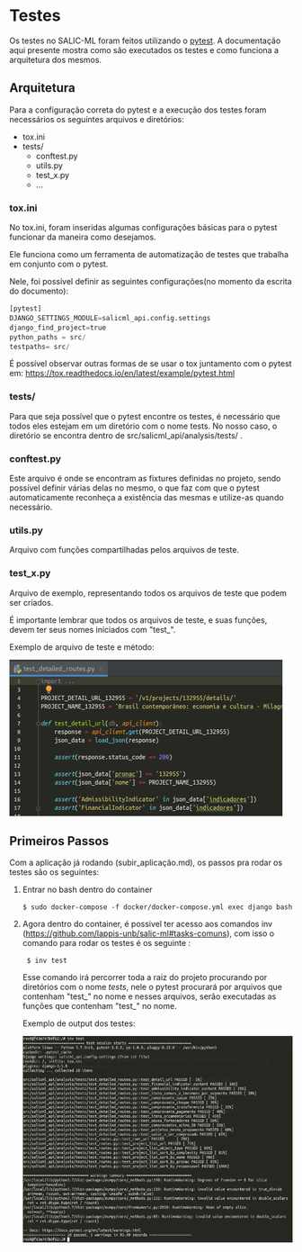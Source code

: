 # Testes 

Os testes no SALIC-ML foram feitos utilizando o [pytest](https://docs.pytest.org/en/latest/contents.html).
A documentação aqui presente mostra como são executados os testes e como funciona a arquitetura dos mesmos.

## Arquitetura

Para a configuração correta do pytest e a execução dos testes foram necessários os seguintes arquivos e diretórios:

* tox.ini
* tests/
    * conftest.py
    * utils.py
    * test_x.py
    * ...

### tox.ini

No tox.ini, foram inseridas algumas configurações básicas para o pytest funcionar da maneira como desejamos.

Ele funciona como um ferramenta de automatização de testes que trabalha em conjunto com o pytest.

Nele, foi possível definir as seguintes configurações(no momento da escrita do documento):

```python
[pytest]
DJANGO_SETTINGS_MODULE=salicml_api.config.settings
django_find_project=true
python_paths = src/
testpaths= src/
```

É possível observar outras formas de se usar o tox juntamento com o pytest em: https://tox.readthedocs.io/en/latest/example/pytest.html

### tests/

Para que seja possível que o pytest encontre os testes, é necessário que todos eles estejam em um diretório com o nome tests. No nosso caso, o diretório se encontra dentro de src/salicml_api/analysis/tests/ .

### conftest.py

Este arquivo é onde se encontram as fixtures definidas no projeto, sendo possível definir várias delas no mesmo, o que faz com que o pytest automaticamente reconheça a existência das mesmas e utilize-as quando necessário.

### utils.py

Arquivo com funções compartilhadas pelos arquivos de teste.

### test_x.py

Arquivo de exemplo, representando todos os arquivos de teste que podem ser criados.

É importante lembrar que todos os arquivos de teste, e suas funções, devem ter seus nomes iniciados com "test_".

Exemplo de arquivo de teste e método:

![](figures/test.png?raw=true "Test Output")


## Primeiros Passos

Com a aplicação já rodando (subir_aplicação.md), os passos pra rodar os testes são os seguintes:

 1. Entrar no bash dentro do container  
     ```shell
    $ sudo docker-compose -f docker/docker-compose.yml exec django bash
    ```
 2. Agora dentro do container, é possivel ter acesso aos comandos inv (https://github.com/lappis-unb/salic-ml#tasks-comuns), com isso o comando para rodar os testes é os seguinte :
    ```shell
     $ inv test
     ```

    Esse comando irá percorrer toda a raiz do projeto procurando por diretórios com o nome *tests*, nele o pytest procurará por arquivos que contenham "test_" no nome e nesses arquivos, serão executadas as funções que contenham "test_" no nome.

    Exemplo de output dos testes:

    
    ![](figures/output.png?raw=true "Test Output")





